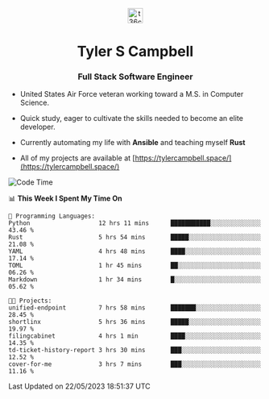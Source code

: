 <p align="center">
<a href="https://www.linkedin.com/in/t36campbell" target="blank"><img align="center" src="https://ik.imagekit.io/t36campbell/Portfolio/linkedin.png.original_m8bbGgPh6.png" alt="t36campbell" height="30" width="30" /></a>
</p>
<h1 align="center">Tyler S Campbell</h1>
<h3 align="center">Full Stack Software Engineer</h3>

* United States Air Force veteran working toward a M.S. in Computer Science.

* Quick study, eager to cultivate the skills needed to become an elite developer.

* Currently automating my life with **Ansible** and teaching myself **Rust**

* All of my projects are available at [https://tylercampbell.space/](https://tylercampbell.space/)

<!--START_SECTION:waka-->
![Code Time](http://img.shields.io/badge/Code%20Time-2%2C513%20hrs%2040%20mins-blue)

📊 **This Week I Spent My Time On** 

```text
💬 Programming Languages: 
Python                   12 hrs 11 mins      ███████████░░░░░░░░░░░░░░   43.46 % 
Rust                     5 hrs 54 mins       █████░░░░░░░░░░░░░░░░░░░░   21.08 % 
YAML                     4 hrs 48 mins       ████░░░░░░░░░░░░░░░░░░░░░   17.14 % 
TOML                     1 hr 45 mins        ██░░░░░░░░░░░░░░░░░░░░░░░   06.26 % 
Markdown                 1 hr 34 mins        █░░░░░░░░░░░░░░░░░░░░░░░░   05.62 % 

🐱‍💻 Projects: 
unified-endpoint         7 hrs 58 mins       ███████░░░░░░░░░░░░░░░░░░   28.45 % 
shortlinx                5 hrs 36 mins       █████░░░░░░░░░░░░░░░░░░░░   19.97 % 
filingcabinet            4 hrs 1 min         ████░░░░░░░░░░░░░░░░░░░░░   14.35 % 
td-ticket-history-report 3 hrs 30 mins       ███░░░░░░░░░░░░░░░░░░░░░░   12.52 % 
cover-for-me             3 hrs 7 mins        ███░░░░░░░░░░░░░░░░░░░░░░   11.16 % 
```


 Last Updated on 22/05/2023 18:51:37 UTC
<!--END_SECTION:waka-->
